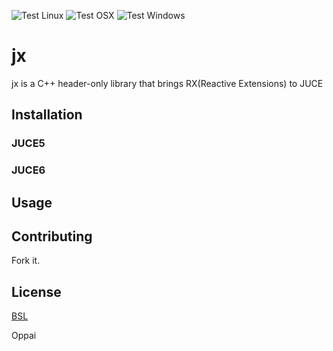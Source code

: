 ![Test Linux](https://github.com/SachiSakurane/jx/workflows/Test%20Linux/badge.svg)
![Test OSX](https://github.com/SachiSakurane/jx/workflows/Test%20OSX/badge.svg)
![Test Windows](https://github.com/SachiSakurane/jx/workflows/Test%20Windows/badge.svg)

# jx
jx is a C++ header-only library that brings RX(Reactive Extensions) to JUCE

## Installation
### JUCE5
### JUCE6

## Usage

## Contributing
Fork it.

## License
[BSL](https://www.boost.org/users/license.html)

Oppai
